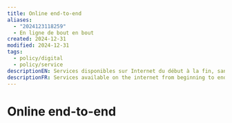 ```yaml
---
title: Online end-to-end
aliases:
  - "2024123118259"
  - En ligne de bout en bout
created: 2024-12-31
modified: 2024-12-31
tags:
  - policy/digital
  - policy/service
descriptionEN: Services disponibles sur Internet du début à la fin, sans avoir à compléter une étape du processus hors ligne. Par exemple, la capacité de recevoir un service en ligne à partir de l’étape de la demande jusqu’au résultat final et la rétroaction.
descriptionFR: Services available on the internet from beginning to end, without having to move off-line to complete a step in the process. For example, the ability to receive a service online from the application, to the receipt of the final output and the provision of feedback.
---
```

# Online end-to-end
